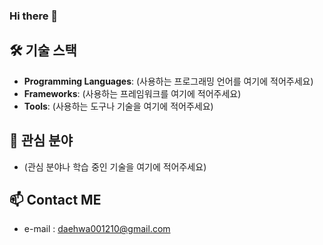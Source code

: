 ### Hi there 👋


## 🛠 기술 스택

- **Programming Languages**: (사용하는 프로그래밍 언어를 여기에 적어주세요)
- **Frameworks**: (사용하는 프레임워크를 여기에 적어주세요)
- **Tools**: (사용하는 도구나 기술을 여기에 적어주세요)

## 🌱 관심 분야

- (관심 분야나 학습 중인 기술을 여기에 적어주세요)

## 📫 Contact ME

- e-mail : daehwa001210@gmail.com
